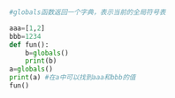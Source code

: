 
<BlogInfo id="1124" title="2.globals函数" author="白日梦想猿" pv=0 read_times=0 pre_cost_time=0分6秒 category="使用一等函数实现设计模式" tag_list="['使用一等函数实现设计模式']" create_time="2022.03.11 19:36:22" update_time="2022.09.04 17:21:24" />

```python


#globals函数返回一个字典，表示当前的全局符号表

aaa=[1,2]
bbb=1234
def fun():
    b=globals()
    print(b)
a=globals()
print(a) #在a中可以找到aaa和bbb的值
fun()
```

